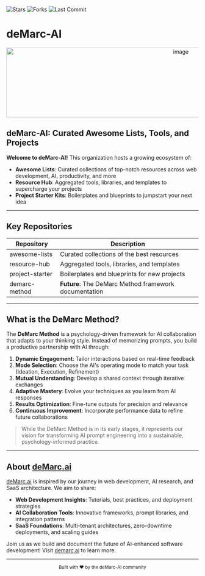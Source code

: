 ![Stars](https://img.shields.io/github/stars/demarc-ai/demarc-ai?style=flat-square&color=blue)
![Forks](https://img.shields.io/github/forks/demarc-ai/demarc-ai?style=flat-square&color=green)
![Last Commit](https://img.shields.io/github/last-commit/demarc-ai/demarc-ai?style=flat-square&color=orange)

# deMarc-AI

<p align="center">
  <img width="899" height="183" alt="image" src="https://github.com/user-attachments/assets/1c336770-9717-4860-aaff-965e25005870" alt="deMarc-AI Logo" />
</p>

## deMarc-AI: Curated Awesome Lists, Tools, and Projects

**Welcome to deMarc-AI!** This organization hosts a growing ecosystem of:

- **Awesome Lists**: Curated collections of top-notch resources across web development, AI, productivity, and more
- **Resource Hub**: Aggregated tools, libraries, and templates to supercharge your projects
- **Project Starter Kits**: Boilerplates and blueprints to jumpstart your next idea

---

## Key Repositories

| Repository | Description |
| --- | --- |
| awesome-lists | Curated collections of the best resources |
| resource-hub | Aggregated tools, libraries, and templates |
| project-starter | Boilerplates and blueprints for new projects |
| demarc-method | **Future**: The DeMarc Method framework documentation |

---

## What is the DeMarc Method?

The **DeMarc Method** is a psychology-driven framework for AI collaboration that adapts to your thinking style. Instead of memorizing prompts, you build a productive partnership with AI through:

1. **Dynamic Engagement**: Tailor interactions based on real-time feedback
2. **Mode Selection**: Choose the AI's operating mode to match your task (Ideation, Execution, Refinement)
3. **Mutual Understanding**: Develop a shared context through iterative exchanges
4. **Adaptive Mastery**: Evolve your techniques as you learn from AI responses
5. **Results Optimization**: Fine-tune outputs for precision and relevance
6. **Continuous Improvement**: Incorporate performance data to refine future collaborations

> While the DeMarc Method is in its early stages, it represents our vision for transforming AI prompt engineering into a sustainable, psychology-informed practice.

---

## About [deMarc.ai](http://demarc.ai/)

[deMarc.ai](http://demarc.ai/) is inspired by our journey in web development, AI research, and SaaS architecture. We aim to share:

- **Web Development Insights**: Tutorials, best practices, and deployment strategies
- **AI Collaboration Tools**: Innovative frameworks, prompt libraries, and integration patterns
- **SaaS Foundations**: Multi-tenant architectures, zero-downtime deployments, and scaling guides

Join us as we build and document the future of AI-enhanced software development! Visit [demarc.ai](http://demarc.ai) to learn more.

---

<p align="center">
  <sub>Built with ❤️ by the deMarc-AI community</sub>
</p>
